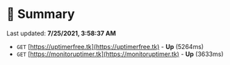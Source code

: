 # 📖 Summary
Last updated: **7/25/2021, 3:58:37 AM**

- `GET` [https://uptimerfree.tk](https://uptimerfree.tk) - **Up** (5264ms)
- `GET` [https://monitoruptimer.tk](https://monitoruptimer.tk) - **Up** (3633ms)
